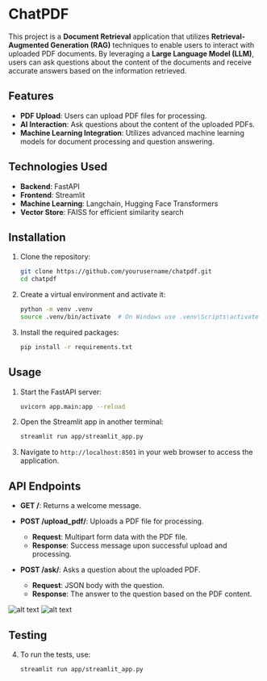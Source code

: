 # ChatPDF

This project is a **Document Retrieval** application that utilizes **Retrieval-Augmented Generation (RAG)** techniques to enable users to interact with uploaded PDF documents. By leveraging a **Large Language Model (LLM)**, users can ask questions about the content of the documents and receive accurate answers based on the information retrieved.

## Features

- **PDF Upload**: Users can upload PDF files for processing.
- **AI Interaction**: Ask questions about the content of the uploaded PDFs.
- **Machine Learning Integration**: Utilizes advanced machine learning models for document processing and question answering.

## Technologies Used

- **Backend**: FastAPI
- **Frontend**: Streamlit
- **Machine Learning**: Langchain, Hugging Face Transformers
- **Vector Store**: FAISS for efficient similarity search

## Installation

1. Clone the repository:

   ```bash
   git clone https://github.com/yourusername/chatpdf.git
   cd chatpdf
   ```

2. Create a virtual environment and activate it:

   ```bash
   python -m venv .venv
   source .venv/bin/activate  # On Windows use .venv\Scripts\activate
   ```

3. Install the required packages:

   ```bash
   pip install -r requirements.txt
   ```

## Usage

1. Start the FastAPI server:

   ```bash
   uvicorn app.main:app --reload
   ```

2. Open the Streamlit app in another terminal:

   ```bash
   streamlit run app/streamlit_app.py
   ```

3. Navigate to `http://localhost:8501` in your web browser to access the application.

## API Endpoints

- **GET /**: Returns a welcome message.
- **POST /upload_pdf/**: Uploads a PDF file for processing.
  - **Request**: Multipart form data with the PDF file.
  - **Response**: Success message upon successful upload and processing.
  
- **POST /ask/**: Asks a question about the uploaded PDF.
  - **Request**: JSON body with the question.
  - **Response**: The answer to the question based on the PDF content.

![alt text](<Screenshot 2024-10-20 at 9.13.53 PM.png>)
![alt text](<Screenshot 2024-10-20 at 9.17.48 PM.png>)

## Testing

4. To run the tests, use:

   ```bash
   streamlit run app/streamlit_app.py
   ```